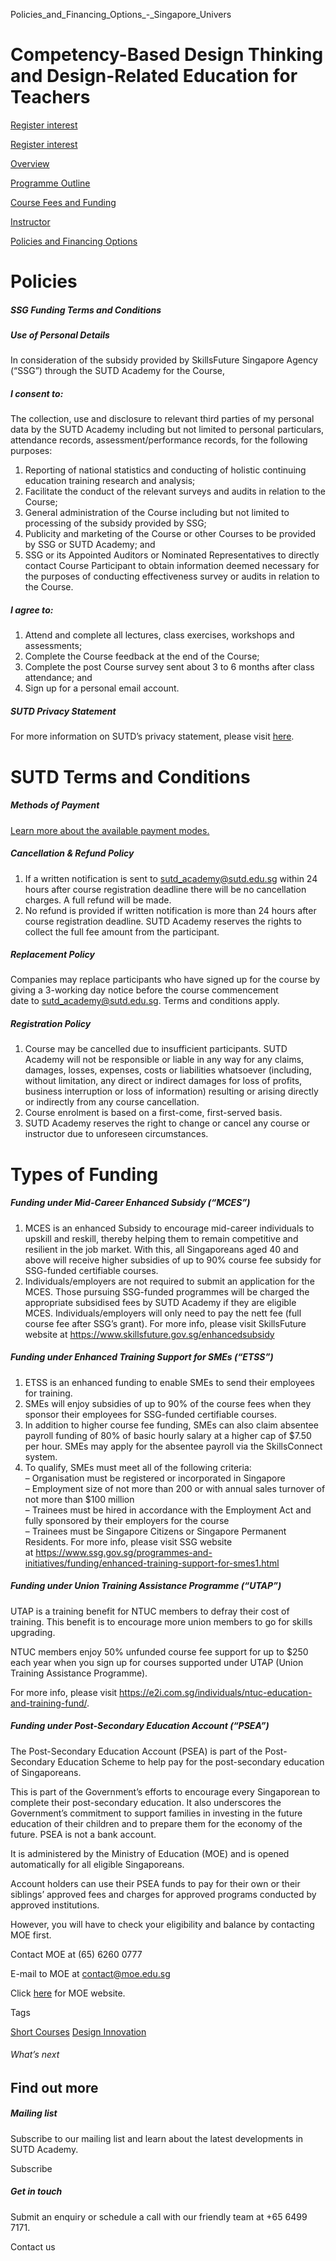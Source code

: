 Policies_and_Financing_Options_-_Singapore_Univers



Competency-Based Design Thinking and Design-Related Education for Teachers
==========================================================================

[Register interest](/admissions/academy/short-courses/short-courses-register-your-interest/?coursename=competency-based-design-thinking-and-design-related-education-for-teachers)

[Register interest](/admissions/academy/short-courses/short-courses-register-your-interest/?coursename=competency-based-design-thinking-and-design-related-education-for-teachers)

[Overview](/course/competency-based-design-thinking-and-design-related-education-for-teachers/#tabs)

[Programme Outline](/course/competency-based-design-thinking-and-design-related-education-for-teachers/programme-outline/#tabs)

[Course Fees and Funding](/course/competency-based-design-thinking-and-design-related-education-for-teachers/course-fees-and-funding/#tabs)

[Instructor](/course/competency-based-design-thinking-and-design-related-education-for-teachers/instructor/#tabs)

[Policies and Financing Options](/course/competency-based-design-thinking-and-design-related-education-for-teachers/policies-and-financing-options/#tabs)

Policies
========

##### **SSG Funding Terms and Conditions**

##### Use of Personal Details

In consideration of the subsidy provided by SkillsFuture Singapore Agency (“SSG”) through the SUTD Academy for the Course,

##### I consent to:

The collection, use and disclosure to relevant third parties of my personal data by the SUTD Academy including but not limited to personal particulars, attendance records, assessment/performance records, for the following purposes:

1. Reporting of national statistics and conducting of holistic continuing education training research and analysis;
2. Facilitate the conduct of the relevant surveys and audits in relation to the Course;
3. General administration of the Course including but not limited to processing of the subsidy provided by SSG;
4. Publicity and marketing of the Course or other Courses to be provided by SSG or SUTD Academy; and
5. SSG or its Appointed Auditors or Nominated Representatives to directly contact Course Participant to obtain information deemed necessary for the purposes of conducting effectiveness survey or audits in relation to the Course.

##### I agree to:

1. Attend and complete all lectures, class exercises, workshops and assessments;
2. Complete the Course feedback at the end of the Course;
3. Complete the post Course survey sent about 3 to 6 months after class attendance; and
4. Sign up for a personal email account.

##### **SUTD Privacy Statement**

For more information on SUTD’s privacy statement, please visit [here](/privacy-statement/).

SUTD Terms and Conditions
=========================

##### Methods of Payment

[Learn more about the available payment modes.](/admissions/academy/methods-of-payment/ "Learn more about the available payment modes")

##### **Cancellation & Refund Policy**

1. If a written notification is sent to [sutd\_academy@sutd.edu.sg](mailto:sutd_academy@sutd.edu.sg) within 24 hours after course registration deadline there will be no cancellation charges. A full refund will be made.
2. No refund is provided if written notification is more than 24 hours after course registration deadline. SUTD Academy reserves the rights to collect the full fee amount from the participant.

##### Replacement Policy

Companies may replace participants who have signed up for the course by giving a 3-working day notice before the course commencement date to [sutd\_academy@sutd.edu.sg](mailto:sutd_academy@sutd.edu.sg). Terms and conditions apply.

##### Registration Policy

1. Course may be cancelled due to insufficient participants. SUTD Academy will not be responsible or liable in any way for any claims, damages, losses, expenses, costs or liabilities whatsoever (including, without limitation, any direct or indirect damages for loss of profits, business interruption or loss of information) resulting or arising directly or indirectly from any course cancellation.
2. Course enrolment is based on a first-come, first-served basis.
3. SUTD Academy reserves the right to change or cancel any course or instructor due to unforeseen circumstances.

Types of Funding
================

##### **Funding under Mid-Career Enhanced Subsidy (“MCES”)**

1. MCES is an enhanced Subsidy to encourage mid-career individuals to upskill and reskill, thereby helping them to remain competitive and resilient in the job market. With this, all Singaporeans aged 40 and above will receive higher subsidies of up to 90% course fee subsidy for SSG-funded certifiable courses.
2. Individuals/employers are not required to submit an application for the MCES. Those pursuing SSG-funded programmes will be charged the appropriate subsidised fees by SUTD Academy if they are eligible MCES. Individuals/employers will only need to pay the nett fee (full course fee after SSG’s grant). For more info, please visit SkillsFuture website at <https://www.skillsfuture.gov.sg/enhancedsubsidy>

##### **Funding under Enhanced Training Support for SMEs (“ETSS”)**

1. ETSS is an enhanced funding to enable SMEs to send their employees for training.
2. SMEs will enjoy subsidies of up to 90% of the course fees when they sponsor their employees for SSG-funded certifiable courses.
3. In addition to higher course fee funding, SMEs can also claim absentee payroll funding of 80% of basic hourly salary at a higher cap of $7.50 per hour. SMEs may apply for the absentee payroll via the SkillsConnect system.
4. To qualify, SMEs must meet all of the following criteria:  
   – Organisation must be registered or incorporated in Singapore  
   – Employment size of not more than 200 or with annual sales turnover of not more than $100 million  
   – Trainees must be hired in accordance with the Employment Act and fully sponsored by their employers for the course  
   – Trainees must be Singapore Citizens or Singapore Permanent Residents. For more info, please visit SSG website at <https://www.ssg.gov.sg/programmes-and-initiatives/funding/enhanced-training-support-for-smes1.html>

##### **Funding under Union Training Assistance Programme (“UTAP”)**

UTAP is a training benefit for NTUC members to defray their cost of training. This benefit is to encourage more union members to go for skills upgrading.

NTUC members enjoy 50% unfunded course fee support for up to $250 each year when you sign up for courses supported under UTAP (Union Training Assistance Programme).

For more info, please visit <https://e2i.com.sg/individuals/ntuc-education-and-training-fund/>.

##### **Funding under Post-Secondary Education Account (“PSEA”)**

The Post-Secondary Education Account (PSEA) is part of the Post-Secondary Education Scheme to help pay for the post-secondary education of Singaporeans.

This is part of the Government’s efforts to encourage every Singaporean to complete their post-secondary education. It also underscores the Government’s commitment to support families in investing in the future education of their children and to prepare them for the economy of the future. PSEA is not a bank account.

It is administered by the Ministry of Education (MOE) and is opened automatically for all eligible Singaporeans.

Account holders can use their PSEA funds to pay for their own or their siblings’ approved fees and charges for approved programs conducted by approved institutions.

However, you will have to check your eligibility and balance by contacting MOE first.

Contact MOE at (65) 6260 0777

E-mail to MOE at [contact@moe.edu.sg](mailto:contact@moe.edu.sg)

Click [here](https://apc01.safelinks.protection.outlook.com/?url=https%3A%2F%2Fwww.moe.gov.sg%2F&data=05%7C02%7Ccalvin_chen%40sutd.edu.sg%7C61fb00738ea84cdcaced08dc1c90f2ab%7C3476b776e9904f72b95062489831623d%7C0%7C0%7C638416656073966970%7CUnknown%7CTWFpbGZsb3d8eyJWIjoiMC4wLjAwMDAiLCJQIjoiV2luMzIiLCJBTiI6Ik1haWwiLCJXVCI6Mn0%3D%7C3000%7C%7C%7C&sdata=zOlZDqBE9FW%2FQ9nC02EIkkqk1lcimp0GP7WVmPpMHIs%3D&reserved=0) for MOE website.

Tags

[Short Courses](/admissions/academy/courses-and-modules/?academy-type-course=780)
[Design Innovation](/admissions/academy/courses-and-modules/?discipline=795)

###### What’s next

Find out more
-------------

##### Mailing list

Subscribe to our mailing list and learn about the latest developments in SUTD Academy.

Subscribe

##### Get in touch

Submit an enquiry or schedule a call with our friendly team at +65 6499 7171.

Contact us

